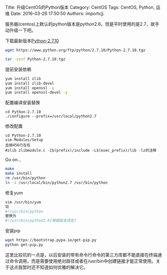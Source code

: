 Title: 升级CentOS的Python版本
Category: CentOS
Tags: CentOS, Python, 运维
Date: 2016-03-26 17:50:50
Authors: importcjj


服务器(centos)上默认的python版本是python2.6，但是平时使用的是2.7，故手动升级一下吧。

下载最新版本[Python-2.7.10](https://www.python.org/ftp/python/2.7.10/Python-2.7.10.tgz)

```bash
wget https://www.python.org/ftp/python/2.7.10/Python-2.7.10.tgz

tar -zxvf Python-2.7.10.tgz
```
提前安装依赖

```bash
yum install zlib
yum install zlib-devel
yum install openssl -y
yum install openssl-devel -y
```

配置编译安装替换

```
cd Python-2.7.10
./configure --prefix=/usr/local/python2.7
```
修改配置

```
cd Python-2.7.10
vim Modules/Setup
去掉456行左右
#zlib zlibmodule.c -I$(prefix)/include -L$(exec_prefix)/lib -lz的注释
```
Go on...

```bash
make
make install
rm /usr/bin/python
ln -s /usr/local/bin/python2.7 /usr/bin/python
```
修复yum

```bash
vim /usr/bin/yum
将
#!/usr/bin/python
替换为
#!/usr/bin/python2.6(根据版本而定)
```
安装pip

```bash
wget https://bootstrap.pypa.io/get-pip.py
python get-pip.py
```
这里比较坑的一点是，以后安装的带有命令行命令的第三方库都不能直接在终端通过命令调用，而是需要使用绝对路径或者在/usr/bin中创建链接才能正常使用。关于这点我暂时还不知道如何优雅的解决它。